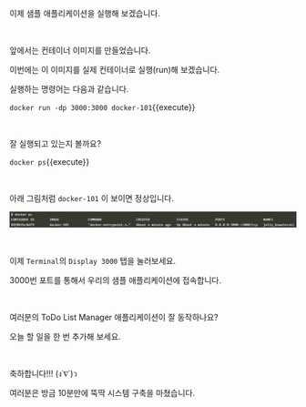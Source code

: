 이제 샘플 애플리케이션을 실행해 보겠습니다.

​     

앞에서는 컨테이너 이미지를 만들었습니다.

이번에는 이 이미지를 실제 컨테이너로 실행(run)해 보겠습니다.

실행하는 명령어는 다음과 같습니다.

`docker run -dp 3000:3000 docker-101`{{execute}}

​      


잘 실행되고 있는지 볼까요?

`docker ps`{{execute}}

​      

아래 그림처럼 `docker-101` 이 보이면 정상입니다. 

![docker_ps](.\assets\docker_ps.png)

​      

이제 `Terminal`의 `Display 3000` 탭을 눌러보세요.

3000번 포트를 통해서 우리의 샘플 애플리케이션에 접속합니다.

​     

여러분의 ToDo List Manager 애플리케이션이 잘 동작하나요?

오늘 할 일을 한 번 추가해 보세요.

​     

축하합니다!!!     (ง˙∇˙)ว 

여러분은 방금 10분만에 뚝딱 시스템 구축을 마쳤습니다.